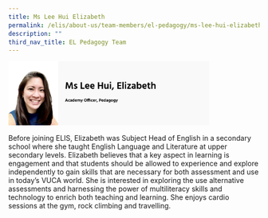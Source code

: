 ```yaml
---
title: Ms Lee Hui Elizabeth
permalink: /elis/about-us/team-members/el-pedagogy/ms-lee-hui-elizabeth/
description: ""
third_nav_title: EL Pedagogy Team
---
```

<img src="/images/Ms%20Lee%20Hui%20Elizabeth.jpg" style="width:80%">

Before joining ELIS, Elizabeth was Subject Head of English in a secondary school where she taught English Language and Literature at upper secondary levels. Elizabeth believes that a key aspect in learning is engagement and that students should be allowed to experience and explore independently to gain skills that are necessary for both assessment and use in today’s VUCA world. She is interested in exploring the use alternative assessments and harnessing the power of multiliteracy skills and technology to enrich both teaching and learning. She enjoys cardio sessions at the gym, rock climbing and travelling.